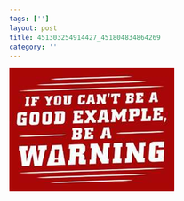 ```yaml
---
tags: ['']
layout: post
title: 451303254914427_451804834864269
category: ''
---
```

![451303254914427_451804834864269](/uploads/2012-8-31-451303254914427_451804834864269.jpg)
